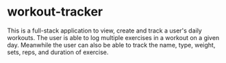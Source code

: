 # workout-tracker
This is a full-stack application to view, create and track a user's daily workouts. The user is able to log multiple exercises in a workout on a given day.  Meanwhile the user can also be able to track the name, type, weight, sets, reps, and duration of exercise. 
